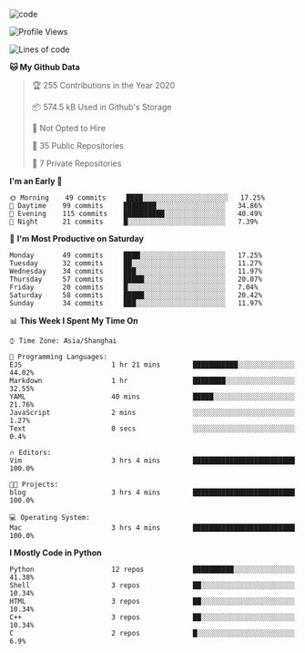 
<!--
**liuyaanng/liuyaanng** is a ✨ _special_ ✨ repository because its `README.md` (this file) appears on your GitHub profile.

Here are some ideas to get you started:

- 🔭 I’m currently working on ...
- 🌱 I’m currently learning ...
- 👯 I’m looking to collaborate on ...
- 🤔 I’m looking for help with ...
- 💬 Ask me about ...
- 📫 How to reach me: ...
- 😄 Pronouns: ...
- ⚡ Fun fact: ...
-->


![code](https://cdn.jsdelivr.net/gh/liuyaanng/liuyaanng@1.0/code.gif) 

<!--START_SECTION:waka-->
![Profile Views](http://img.shields.io/badge/Profile%20Views-2-blue)

![Lines of code](https://img.shields.io/badge/From%20Hello%20World%20I%27ve%20Written-5.0%20million%20lines%20of%20code-blue)

**🐱 My Github Data** 

> 🏆 255 Contributions in the Year 2020
 > 
> 📦 574.5 kB Used in Github's Storage 
 > 
> 🚫 Not Opted to Hire
 > 
> 📜 35 Public Repositories
 > 
> 🔑 7 Private Repositories 

**I'm an Early 🐤** 

```text
🌞 Morning    49 commits     ████░░░░░░░░░░░░░░░░░░░░░   17.25% 
🌆 Daytime    99 commits     ████████░░░░░░░░░░░░░░░░░   34.86% 
🌃 Evening    115 commits    ██████████░░░░░░░░░░░░░░░   40.49% 
🌙 Night      21 commits     █░░░░░░░░░░░░░░░░░░░░░░░░   7.39%

```
📅 **I'm Most Productive on Saturday** 

```text
Monday       49 commits     ████░░░░░░░░░░░░░░░░░░░░░   17.25% 
Tuesday      32 commits     ██░░░░░░░░░░░░░░░░░░░░░░░   11.27% 
Wednesday    34 commits     ███░░░░░░░░░░░░░░░░░░░░░░   11.97% 
Thursday     57 commits     █████░░░░░░░░░░░░░░░░░░░░   20.07% 
Friday       20 commits     █░░░░░░░░░░░░░░░░░░░░░░░░   7.04% 
Saturday     58 commits     █████░░░░░░░░░░░░░░░░░░░░   20.42% 
Sunday       34 commits     ███░░░░░░░░░░░░░░░░░░░░░░   11.97%

```


📊 **This Week I Spent My Time On** 

```text
⌚︎ Time Zone: Asia/Shanghai

💬 Programming Languages: 
EJS                      1 hr 21 mins        ███████████░░░░░░░░░░░░░░   44.02% 
Markdown                 1 hr                ████████░░░░░░░░░░░░░░░░░   32.55% 
YAML                     40 mins             █████░░░░░░░░░░░░░░░░░░░░   21.76% 
JavaScript               2 mins              ░░░░░░░░░░░░░░░░░░░░░░░░░   1.27% 
Text                     0 secs              ░░░░░░░░░░░░░░░░░░░░░░░░░   0.4%

🔥 Editors: 
Vim                      3 hrs 4 mins        █████████████████████████   100.0%

🐱‍💻 Projects: 
blog                     3 hrs 4 mins        █████████████████████████   100.0%

💻 Operating System: 
Mac                      3 hrs 4 mins        █████████████████████████   100.0%

```

**I Mostly Code in Python** 

```text
Python                   12 repos            ██████████░░░░░░░░░░░░░░░   41.38% 
Shell                    3 repos             ██░░░░░░░░░░░░░░░░░░░░░░░   10.34% 
HTML                     3 repos             ██░░░░░░░░░░░░░░░░░░░░░░░   10.34% 
C++                      3 repos             ██░░░░░░░░░░░░░░░░░░░░░░░   10.34% 
C                        2 repos             █░░░░░░░░░░░░░░░░░░░░░░░░   6.9%

```



<!--END_SECTION:waka-->
